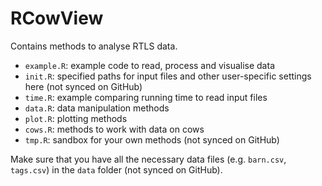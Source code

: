 # RCowView
 
Contains methods to analyse RTLS data.

- `example.R`: example code to read, process and visualise data
- `init.R`: specified paths for input files and other user-specific settings here (not synced on GitHub)
- `time.R`: example comparing running time to read input files
- `data.R`: data manipulation methods
- `plot.R`: plotting methods
- `cows.R`: methods to work with data on cows
- `tmp.R`: sandbox for your own methods (not synced on GitHub)

Make sure that you have all the necessary data files (e.g. `barn.csv`, `tags.csv`) in the `data` folder (not synced on GitHub).